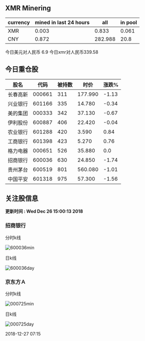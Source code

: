 ## XMR Minering

|currency|mined in last 24 hours|all|in pool|
|---|---|---|---|
|XMR|0.003|0.833|0.061|
|CNY|0.872|282.988|20.8|

今日美元对人民币 6.9	今日xmr对人民币339.58


## 今日重仓股 

|股名|代码|被持数|时价|涨跌%|
|---|---|---|---|---|
|长春高新|000661|311|177.990|-1.13|
|兴业银行|601166|335|14.780|-0.34|
|美的集团|000333|342|37.130|-0.67|
|伊利股份|600887|406|22.420|-0.04|
|农业银行|601288|420|3.590|0.84|
|工商银行|601398|423|5.270|0.76|
|格力电器|000651|526|35.880|0.0|
|招商银行|600036|630|24.850|-1.74|
|贵州茅台|600519|801|560.080|-1.01|
|中国平安|601318|975|57.300|-1.56|

## 关注股信息
**更新时间 : Wed Dec 26 15:00:13 2018**
### 招商银行 
分时k线

![600036min](http://image.sinajs.cn/newchart/min/n/sh600036.gif)

日k线

![600036day](http://image.sinajs.cn/newchart/daily/n/sh600036.gif)

### 京东方Ａ 
分时k线

![000725min](http://image.sinajs.cn/newchart/min/n/sz000725.gif)

日k线

![000725day](http://image.sinajs.cn/newchart/daily/n/sz000725.gif)

2018-12-27 07:15